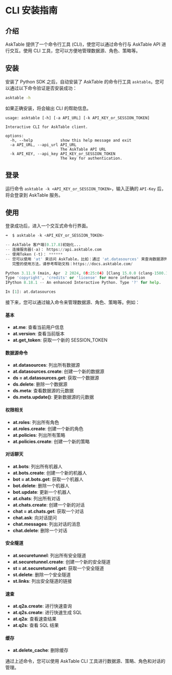 # CLI 安装指南

## 介绍

AskTable 提供了一个命令行工具 (CLI)，使您可以通过命令行与 AskTable API 进行交互。使用 CLI 工具，您可以方便地管理数据源、角色、策略等。

## 安装

安装了 Python SDK 之后，自动安装了 AskTable 的命令行工具 `asktable`。您可以通过以下命令验证是否安装成功：

```bash
asktable -h
```

如果正确安装，将会输出 CLI 的帮助信息。
```
usage: asktable [-h] [-a API_URL] [-k API_KEY_or_SESSION_TOKEN]

Interactive CLI for AskTable client.

options:
  -h, --help            show this help message and exit
  -a API_URL, --api_url API_URL
                        The AskTable API URL
  -k API_KEY, --api_key API_KEY_or_SESSION_TOKEN
                        The key for authentication.

```


## 登录

运行命令 `asktable -k <API_KEY_or_SESSION_TOKEN>`，输入正确的 `API-Key` 后，将会登录到 AskTable 服务。


## 使用

登录成功后，进入一个交互式命令行界面。

```python
➜  $ asktable -k <API_KEY_or_SESSION_TOKEN>

-- AskTable 客户端(0.17.8)初始化...
-- 连接服务器(-a)： https://api.asktable.com
-- 使用Token (-t)： ******
-- 您可以使用 'at' 来访问 AskTable，比如：通过 'at.datasources' 来查询数据源列表
   完整的使用方法，请参考帮助文档：https://docs.asktable.com/

Python 3.11.9 (main, Apr  2 2024, 08:25:04) [Clang 15.0.0 (clang-1500.1.0.2.5)]
Type 'copyright', 'credits' or 'license' for more information
IPython 8.18.1 -- An enhanced Interactive Python. Type '?' for help.

In [1]: at.datasources

```

接下来，您可以通过输入命令来管理数据源、角色、策略等。例如：

#### 基本
- **at.me**: 查看当前用户信息
- **at.version**: 查看当前版本
- **at.get_token**: 获取一个新的 SESSION_TOKEN

#### 数据源命令
- **at.datasources**: 列出所有数据源
- **at.datasources.create**: 创建一个新的数据源
- **ds = at.datasources.get**: 获取一个数据源
- **ds.delete**: 删除一个数据源
- **ds.meta**: 查看数据源的元数据
- **ds.meta.update()**: 更新数据源的元数据

#### 权限相关
- **at.roles**: 列出所有角色
- **at.roles.create**: 创建一个新的角色
- **at.policies**: 列出所有策略
- **at.policies.create**: 创建一个新的策略

#### 对话聊天
- **at.bots**: 列出所有机器人
- **at.bots.create**: 创建一个新的机器人
- **bot = at.bots.get**: 获取一个机器人
- **bot.delete**: 删除一个机器人
- **bot.update**: 更新一个机器人
- **at.chats**: 列出所有对话
- **at.chats.create**: 创建一个新的对话
- **chat = at.chats.get**: 获取一个对话
- **chat.ask**: 向对话提问
- **chat.messages**: 列出对话的消息
- **chat.delete**: 删除一个对话


#### 安全隧道
- **at.securetunnel**: 列出所有安全隧道
- **at.securetunnel.create**: 创建一个新的安全隧道
- **st = at.securetunnel.get**: 获取一个安全隧道
- **st.delete**: 删除一个安全隧道
- **st.links**: 列出安全隧道的链接


#### 速查
- **at.q2a.create**: 进行快速查询
- **at.q2s.create**: 进行快速生成 SQL
- **at.q2a**: 查看速查结果
- **at.q2s**: 查看 SQL 结果


#### 缓存
- **at.delete_cache**: 删除缓存


通过上述命令，您可以使用 AskTable CLI 工具进行数据源、策略、角色和对话的管理。

